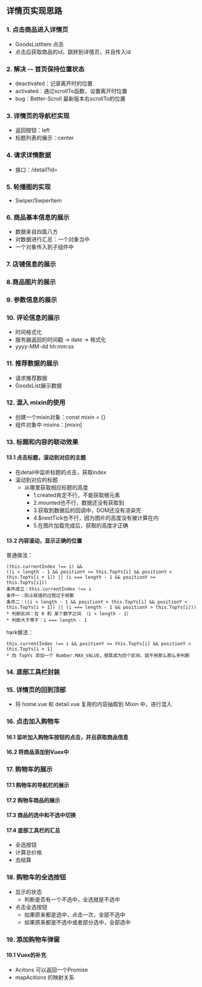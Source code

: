 ## 详情页实现思路

### 1. 点击商品进入详情页

- GoodsListItem 点击
- 点击后获取商品的id，跳转到详情页，并且传入id

### 2. 解决 -- 首页保持位置状态

- deactivated：记录离开时的位置
- activated：通过scrollTo函数，设置离开时位置
- bug：Better-Scroll 最新版本右scrollTo的位置

### 3. 详情页的导航栏实现

- 返回按钮：left
- 标题列表的展示：center

### 4. 请求详情数据

- 接口：/detail?id=

### 5. 轮播图的实现

- Swiper/SwperItem

### 6. 商品基本信息的展示

- 数据来自四面八方
- 对数据进行汇总：一个对象当中
- 一个对象传入到子组件中

### 7. 店铺信息的展示

### 8.商品图片的展示

### 9. 参数信息的展示

### 10. 评论信息的展示

- 时间格式化
- 服务器返回的时间戳 -> date -> 格式化
- yyyy-MM-dd hh:mm:ss

### 11. 推荐数据的展示

- 请求推荐数据
- GoodsList展示数据

### 12. 混入 mixin的使用

- 创建一个mixin对象：const mixin = {}
- 组件对象中 mixins：[mixin]

### 13. 标题和内容的联动效果

#### 13.1 点击标题，滚动到对应的主题

- 在detail中监听标题的点击，获取index
- 滚动到对应的标题
  - 从哪里获取相应标题的高度
    - 1.created肯定不行，不能获取根元素
    - 2.mounted也不行，数据还没有获取到
    - 3.获取到数据后的回调中，DOM还没有渲染完
    - 4.$nextTick也不行，因为图片的高度没有被计算在内
    - 5.在图片加载完成后，获取的高度才正确

#### 13.2 内容滚动，显示正确的位置

普通做法：

```
(this.currentIndex !== i) &&
((i < length - 1 && positionY >= this.TopYs[i] && positionY < this.TopYs[i + 1]) || (i === length - 1 && positionY >= this.TopYs[i]))
条件成立：this.currentIndex !== i
条件一：防止赋值的过程过于频繁
条件二：((i < length - 1 && positionY > this.TopYs[i] && positionY < this.TopYs[i + 1]) || (i === length - 1 && positionY > this.TopYs[i]))
* 判断区间：在 0 和 某个数字之间 （i < length - 1）
* 判断大于等于：i === length - 1
```

hark做法：

```
this.currentIndex !== i && positionY >= this.TopYs[i] && positionY < this.TopYs[i + 1]
* 向 TopYs 添加一个 Number.MAX_VALUE，使其成为四个区间，就不用那么那么多判断
```

### 14. 底部工具栏封装

### 15. 详情页的回到顶部

- 将 home.vue 和 detail.vue 复用的内容抽取到 Mixin 中，进行混入

### 16. 点击加入购物车

#### 16.1 监听加入购物车按钮的点击，并且获取商品信息

#### 16.2 将商品添加到Vuex中

### 17. 购物车的展示

#### 17.1 购物车的导航栏的展示

#### 17.2 购物车商品的展示

#### 17.3 商品的选中和不选中切换

#### 17.4 底部工具栏的汇总 

- 全选按钮
- 计算总价格
- 去结算

### 18. 购物车的全选按钮

- 显示的状态
  - 判断是否有一个不选中，全选就是不选中
- 点击全选按钮
  - 如果原来都是选中，点击一次，全部不选中
  - 如果原来都是不选中或者部分选中，全部选中

### 19. 添加购物车弹窗

#### 19.1 Vuex的补充

- Acitons 可以返回一个Promise
- mapAcitions 的映射关系



